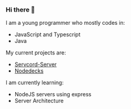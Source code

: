 ### Hi there 👋

<!--
**20PercentRendered/20PercentRendered** is a ✨ _special_ ✨ repository because its `README.md` (this file) appears on your GitHub profile.

Here are some ideas to get you started:

- 🔭 I’m currently working on ...
- 🌱 I’m currently learning ...
- 👯 I’m looking to collaborate on ...
- 🤔 I’m looking for help with ...
- 💬 Ask me about ...
- 📫 How to reach me: ...
- 😄 Pronouns: ...
- ⚡ Fun fact: ...
-->
I am a young programmer who mostly codes in:
- JavaScript and Typescript
- Java

My current projects are:
- [Servcord-Server](https://github.com/20PercentRendered/servcord-server)
- [Nodedecks](https://github.com/20PercentRendered/nodedecks)

I am currently learning:
- NodeJS servers using express
- Server Architecture
